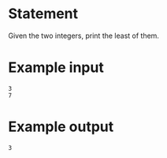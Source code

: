 # Statement

Given the two integers, print the least of them.

# Example input

```
3
7
```

# Example output

```
3
```

